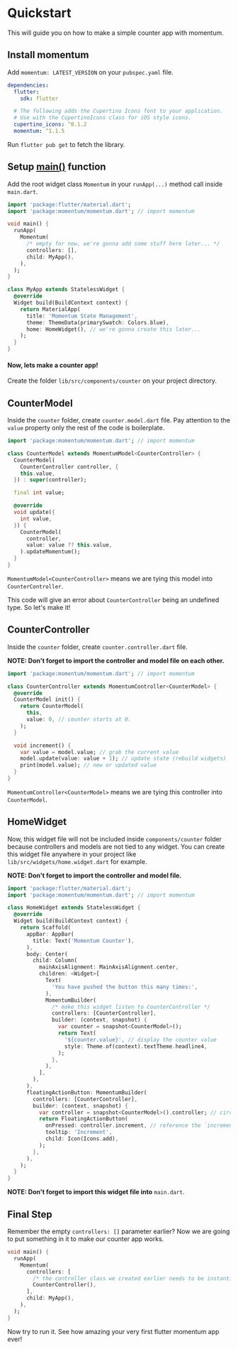 # Quickstart
This will guide you on how to make a simple counter app with momentum.

## Install momentum

Add `momentum: LATEST_VERSION` on your `pubspec.yaml` file.

```yaml
dependencies:
  flutter:
    sdk: flutter

  # The following adds the Cupertino Icons font to your application.
  # Use with the CupertinoIcons class for iOS style icons.
  cupertino_icons: ^0.1.2
  momentum: ^1.1.5
```

Run `flutter pub get` to fetch the library.

## Setup <u>main()</u> function

Add the root widget class `Momentum` in your `runApp(...)` method call inside `main.dart`.

```dart
import 'package:flutter/material.dart';
import 'package:momentum/momentum.dart'; // import momentum

void main() {
  runApp(
    Momentum(
      /* empty for now, we're gonna add some stuff here later... */
      controllers: [],
      child: MyApp(),
    ),
  );
}

class MyApp extends StatelessWidget {
  @override
  Widget build(BuildContext context) {
    return MaterialApp(
      title: 'Momentum State Management',
      theme: ThemeData(primarySwatch: Colors.blue),
      home: HomeWidget(), // we're gonna create this later...
    );
  }
}
```

#### Now, lets make a counter app!

Create the folder `lib/src/components/counter` on your project directory.

## CounterModel

Inside the `counter` folder, create `counter.model.dart` file. Pay attention to the `value` property only the rest of the code is boilerplate.

```dart
import 'package:momentum/momentum.dart'; // import momentum

class CounterModel extends MomentumModel<CounterController> {
  CounterModel(
    CounterController controller, {
    this.value,
  }) : super(controller);

  final int value;

  @override
  void update({
    int value,
  }) {
    CounterModel(
      controller,
      value: value ?? this.value,
    ).updateMomentum();
  }
}
```

`MomentumModel<CounterController>` means we are tying this model into `CounterController`.

This code will give an error about `CounterController` being an undefined type. So let's make it!

## CounterController

Inside the `counter` folder, create `counter.controller.dart` file.

**NOTE: Don't forget to import the controller and model file on each other.**

```dart
import 'package:momentum/momentum.dart'; // import momentum

class CounterController extends MomentumController<CounterModel> {
  @override
  CounterModel init() {
    return CounterModel(
      this,
      value: 0, // counter starts at 0.
    );
  }

  void increment() {
    var value = model.value; // grab the current value
    model.update(value: value + 1); // update state (rebuild widgets)
    print(model.value); // new or updated value
  }
}
```

`MomentumController<CounterModel>` means we are tying this controller into `CounterModel`.

## HomeWidget

Now, this widget file will not be included inside `components/counter` folder because controllers and models are not tied to any widget. You can create this widget file anywhere in your project like `lib/src/widgets/home.widget.dart` for example.

**NOTE: Don't forget to import the controller and model file.**

```dart
import 'package:flutter/material.dart';
import 'package:momentum/momentum.dart'; // import momentum

class HomeWidget extends StatelessWidget {
  @override
  Widget build(BuildContext context) {
    return Scaffold(
      appBar: AppBar(
        title: Text('Momentum Counter'),
      ),
      body: Center(
        child: Column(
          mainAxisAlignment: MainAxisAlignment.center,
          children: <Widget>[
            Text(
              'You have pushed the button this many times:',
            ),
            MomentumBuilder(
              /* make this widget listen to CounterController */
              controllers: [CounterController],
              builder: (context, snapshot) {
                var counter = snapshot<CounterModel>();
                return Text(
                  '${counter.value}', // display the counter value
                  style: Theme.of(context).textTheme.headline4,
                );
              },
            ),
          ],
        ),
      ),
      floatingActionButton: MomentumBuilder(
        controllers: [CounterController],
        builder: (context, snapshot) {
          var controller = snapshot<CounterModel>().controller; // circular reference.
          return FloatingActionButton(
            onPressed: controller.increment, // reference the `increment` method we defined above ^
            tooltip: 'Increment',
            child: Icon(Icons.add),
          );
        },
      ),
    );
  }
}
```

**NOTE: Don't forget to import this widget file into** `main.dart`.

## Final Step

Remember the empty `controllers: []` parameter earlier? Now we are going to put something in it to make our counter app works.

```dart
void main() {
  runApp(
    Momentum(
      controllers: [
        /* the controller class we created earlier needs to be instantiated here. */
        CounterController(),
      ],
      child: MyApp(),
    ),
  );
}
```

Now try to run it. See how amazing your very first flutter momentum app ever!
